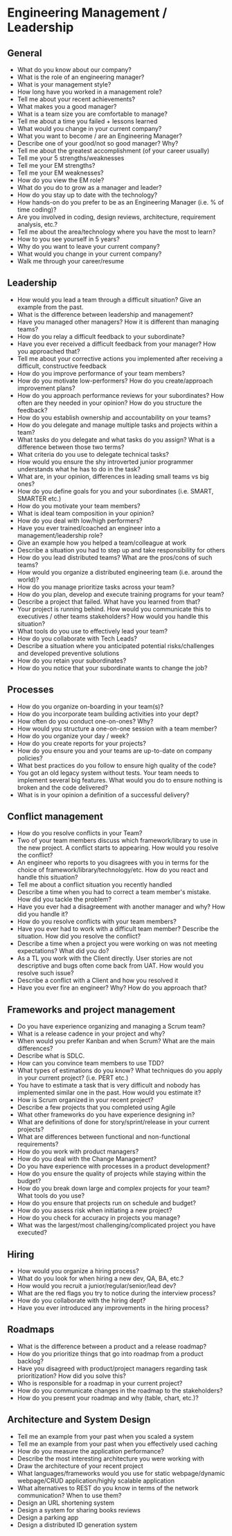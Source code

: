 # Engineering Management / Leadership

## General

- What do you know about our company?
- What is the role of an engineering manager?
- What is your management style?
- How long have you worked in a management role?
- Tell me about your recent achievements?
- What makes you a good manager?
- What is a team size you are comfortable to manage?
- Tell me about a time you failed + lessons learned
- What would you change in your current company?
- What you want to become / are an Engineering Manager?
- Describe one of your good/not so good manager? Why?
- Tell me about the greatest accomplishment (of your career usually)
- Tell me your 5 strengths/weaknesses
- Tell me your EM strengths?
- Tell me your EM weaknesses?
- How do you view the EM role?
- What do you do to grow as a manager and leader?
- How do you stay up to date with the technology?
- How hands-on do you prefer to be as an Engineering Manager (i.e. % of time coding)?
- Are you involved in coding, design reviews, architecture, requirement analysis, etc.?
- Tell me about the area/technology where you have the most to learn?
- How to you see yourself in 5 years?
- Why do you want to leave your current company?
- What would you change in your current company?
- Walk me through your career/resume

## Leadership

- How would you lead a team through a difficult situation? Give an example from the past.
- What is the difference between leadership and management?
- Have you managed other managers? How it is different than managing teams?
- How do you relay a difficult feedback to your subordinate?
- Have you ever received a difficult feedback from your manager? How you approached that?
- Tell me about your corrective actions you implemented after receiving a difficult, constructive feedback
- How do you improve performance of your team members?
- How do you motivate low-performers? How do you create/approach improvement plans?
- How do you approach performance reviews for your subordinates? How often are they needed in your opinion? How do you
  structure the feedback?
- How do you establish ownership and accountability on your teams?
- How do you delegate and manage multiple tasks and projects within a team?
- What tasks do you delegate and what tasks do you assign? What is a difference between those two terms?
- What criteria do you use to delegate technical tasks?
- How would you ensure the shy introverted junior programmer understands what he has to do in the task?
- What are, in your opinion, differences in leading small teams vs big ones?
- How do you define goals for you and your subordinates (i.e. SMART, SMARTER etc.)
- How do you motivate your team members?
- What is ideal team composition in your opinion?
- How do you deal with low/high performers?
- Have you ever trained/coached an engineer into a management/leadership role?
- Give an example how you helped a team/colleague at work
- Describe a situation you had to step up and take responsibility for others
- How do you lead distributed teams? What are the pros/cons of such teams?
- How would you organize a distributed engineering team (i.e. around the world)?
- How do you manage prioritize tasks across your team?
- How do you plan, develop and execute training programs for your team?
- Describe a project that failed. What have you learned from that?
- Your project is running behind. How would you communicate this to executives / other teams stakeholders? How would you
  handle this situation?
- What tools do you use to effectively lead your team?
- How do you collaborate with Tech Leads?
- Describe a situation where you anticipated potential risks/challenges and developed preventive solutions
- How do you retain your subordinates?
- How do you notice that your subordinate wants to change the job?

## Processes

- How do you organize on-boarding in your team(s)?
- How do you incorporate team building activities into your dept?
- How often do you conduct one-on-ones? Why?
- How would you structure a one-on-one session with a team member?
- How do you organize your day / week?
- How do you create reports for your projects?
- How do you ensure you and your teams are up-to-date on company policies?
- What best practices do you follow to ensure high quality of the code?
- You got an old legacy system without tests. Your team needs to implement several big features. What would you do to
  ensure nothing is broken and the code delivered?
- What is in your opinion a definition of a successful delivery?

## Conflict management

- How do you resolve conflicts in your Team?
- Two of your team members discuss which framework/library to use in the new project. A conflict starts to appearing.
  How would you resolve the conflict?
- An engineer who reports to you disagrees with you in terms for the choice of framework/library/technology/etc. How do
  you react and handle this situation?
- Tell me about a conflict situation you recently handled
- Describe a time when you had to correct a team member's mistake. How did you tackle the problem?
- Have you ever had a disagreement with another manager and why? How did you handle it?
- How do you resolve conflicts with your team members?
- Have you ever had to work with a difficult team member? Describe the situation. How did you resolve the conflict?
- Describe a time when a project you were working on was not meeting expectations? What did you do?
- As a TL you work with the Client directly. User stories are not descriptive and bugs often come back from UAT. How
  would you resolve such issue?
- Describe a conflict with a Client and how you resolved it
- Have you ever fire an engineer? Why? How do you approach that?

## Frameworks and project management

- Do you have experience organizing and managing a Scrum team?
- What is a release cadence in your project and why?
- When would you prefer Kanban and when Scrum? What are the main differences?
- Describe what is SDLC.
- How can you convince team members to use TDD?
- What types of estimations do you know? What techniques do you apply in your current project? (i.e. PERT etc.)
- You have to estimate a task that is very difficult and nobody has implemented similar one in the past. How would you
  estimate it?
- How is Scrum organized in your recent project?
- Describe a few projects that you completed using Agile
- What other frameworks do you have experience designing in?
- What are definitions of done for story/sprint/release in your current projects?
- What are differences between functional and non-functional requirements?
- How do you work with product managers?
- How do you deal with the Change Management?
- Do you have experience with processes in a product development?
- How do you ensure the quality of projects while staying within the budget?
- How do you break down large and complex projects for your team? What tools do you use?
- How do you ensure that projects run on schedule and budget?
- How do you assess risk when initiating a new project?
- How do you check for accuracy in projects you manage?
- What was the largest/most challenging/complicated project you have executed?

## Hiring

- How would you organize a hiring process?
- What do you look for when hiring a new dev, QA, BA, etc.?
- How would you recruit a junior/regular/senior/lead dev?
- What are the red flags you try to notice during the interview process?
- How do you collaborate with the hiring dept?
- Have you ever introduced any improvements in the hiring process?

## Roadmaps

- What is the difference between a product and a release roadmap?
- How do you prioritize things that go into roadmap from a product backlog?
- Have you disagreed with product/project managers regarding task prioritization? How did you solve this?
- Who is responsible for a roadmap in your current project?
- How do you communicate changes in the roadmap to the stakeholders?
- How do you present your roadmap and why (table, chart, etc.)?

## Architecture and System Design

- Tell me an example from your past when you scaled a system
- Tell me an example from your past when you effectively used caching
- How do you measure the application performance?
- Describe the most interesting architecture you were working with
- Draw the architecture of your recent project
- What languages/frameworks would you use for static webpage/dynamic webpage/CRUD application/highly scalable
  application
- What alternatives to REST do you know in terms of the network communication? When to use them?
- Design an URL shortening system
- Design a system for sharing books reviews
- Design a parking app
- Design a distributed ID generation system
